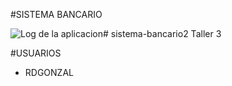 #SISTEMA BANCARIO

![Log de la aplicacion](C:\D\CAPACITACIONES\RESKILLING\GIT\sistema-bancario\log.PNG)# sistema-bancario2
Taller 3

#USUARIOS
- RDGONZAL
